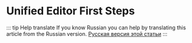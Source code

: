 # Unified Editor First Steps

::: tip Help translate
If you know Russian you can help by translating this article from the Russian version.
[Русская версия этой статьи](/ru/guide/modelling/unified-editor/first-steps/)
:::
